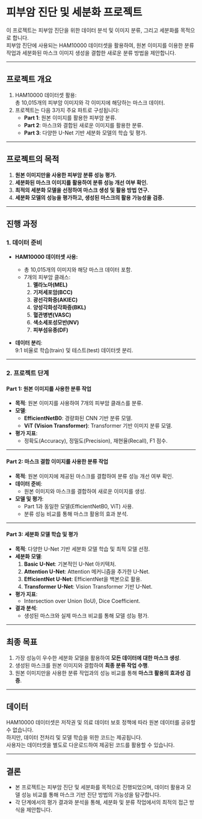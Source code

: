 # 피부암 진단 및 세분화 프로젝트

이 프로젝트는 피부암 진단을 위한 데이터 분석 및 이미지 분류, 그리고 세분화를 목적으로 합니다.  
피부암 진단에 사용되는 HAM10000 데이터셋을 활용하여, 원본 이미지를 이용한 분류 작업과 세분화된 마스크 이미지 생성을 결합한 새로운 분류 방법을 제안합니다.

---

## **프로젝트 개요**

1. HAM10000 데이터셋 활용:  
   총 10,015개의 피부암 이미지와 각 이미지에 해당하는 마스크 데이터.
2. 프로젝트는 다음 3가지 주요 파트로 구성됩니다:
   - **Part 1**: 원본 이미지를 활용한 피부암 분류.
   - **Part 2**: 마스크와 결합된 새로운 이미지를 활용한 분류.
   - **Part 3**: 다양한 U-Net 기반 세분화 모델의 학습 및 평가.

---

## **프로젝트의 목적**

1. **원본 이미지만을 사용한 피부암 분류 성능 평가.**
2. **세분화된 마스크 이미지를 활용하여 분류 성능 개선 여부 확인.**
3. **최적의 세분화 모델을 선정하여 마스크 생성 및 활용 방법 연구.**
4. **세분화 모델의 성능을 평가하고, 생성된 마스크의 활용 가능성을 검증.**

---

## **진행 과정**

### **1. 데이터 준비**
- **HAM10000 데이터셋 사용:**
  - 총 10,015개의 이미지와 해당 마스크 데이터 포함.
  - 7개의 피부암 클래스:
    1. **멜라노마(MEL)**
    2. **기저세포암(BCC)**
    3. **광선각화증(AKIEC)**
    4. **양성각화성각화증(BKL)**
    5. **혈관병변(VASC)**
    6. **색소세포성모반(NV)**
    7. **피부섬유종(DF)**

- **데이터 분리**:  
  9:1 비율로 학습(train) 및 테스트(test) 데이터셋 분리.

---

### **2. 프로젝트 단계**

#### **Part 1: 원본 이미지를 사용한 분류 작업**
- **목적**: 원본 이미지를 사용하여 7개의 피부암 클래스를 분류.
- **모델**:
  - **EfficientNetB0**: 경량화된 CNN 기반 분류 모델.
  - **ViT (Vision Transformer)**: Transformer 기반 이미지 분류 모델.
- **평가 지표**:
  - 정확도(Accuracy), 정밀도(Precision), 재현율(Recall), F1 점수.

---

#### **Part 2: 마스크 결합 이미지를 사용한 분류 작업**
- **목적**: 원본 이미지에 제공된 마스크를 결합하여 분류 성능 개선 여부 확인.
- **데이터 준비**:
  - 원본 이미지와 마스크를 결합하여 새로운 이미지를 생성.
- **모델 및 평가**:
  - Part 1과 동일한 모델(EfficientNetB0, ViT) 사용.
  - 분류 성능 비교를 통해 마스크 활용의 효과 분석.

---

#### **Part 3: 세분화 모델 학습 및 평가**
- **목적**: 다양한 U-Net 기반 세분화 모델 학습 및 최적 모델 선정.
- **세분화 모델**:
  1. **Basic U-Net**: 기본적인 U-Net 아키텍처.
  2. **Attention U-Net**: Attention 메커니즘을 추가한 U-Net.
  3. **EfficientNet U-Net**: EfficientNet을 백본으로 활용.
  4. **Transformer U-Net**: Vision Transformer 기반 U-Net.
- **평가 지표**:
  - Intersection over Union (IoU), Dice Coefficient.
- **결과 분석**:
  - 생성된 마스크와 실제 마스크 비교를 통해 모델 성능 평가.

---

## **최종 목표**

1. 가장 성능이 우수한 세분화 모델을 활용하여 **모든 데이터에 대한 마스크 생성**.
2. 생성된 마스크를 원본 이미지와 결합하여 **최종 분류 작업 수행**.
3. 원본 이미지만을 사용한 분류 작업과의 성능 비교를 통해 **마스크 활용의 효과성 검증**.

---

## **데이터**

HAM10000 데이터셋은 저작권 및 의료 데이터 보호 정책에 따라 원본 데이터를 공유할 수 없습니다.  
하지만, 데이터 전처리 및 모델 학습을 위한 코드는 제공됩니다.  
사용자는 데이터셋을 별도로 다운로드하여 제공된 코드를 활용할 수 있습니다.

---

## **결론**

- 본 프로젝트는 피부암 진단 및 세분화를 목적으로 진행되었으며, 데이터 활용과 모델 성능 비교를 통해 마스크 기반 진단 방법의 가능성을 탐구합니다.
- 각 단계에서의 평가 결과와 분석을 통해, 세분화 및 분류 작업에서의 최적의 접근 방식을 제안합니다.
